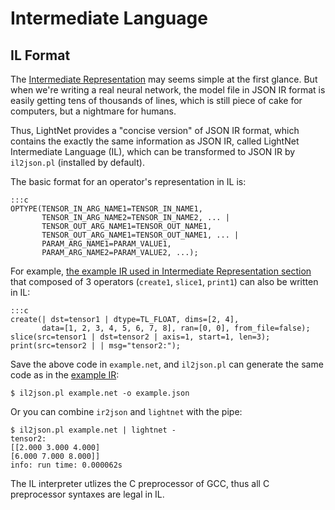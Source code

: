 # Intermediate Language

## IL Format

The [Intermediate Representation](Intermediate-Representation.md) may seems
simple at the first glance. But when we're writing a real neural network,
the model file in JSON IR format is easily getting tens of thousands of lines,
which is still piece of cake for computers, but a nightmare for humans.

Thus, LightNet provides a "concise version" of JSON IR format, which contains
the exactly the same information as JSON IR, called LightNet Intermediate
Language (IL), which can be transformed to JSON IR by `il2json.pl` (installed
by default).

The basic format for an operator's representation in IL is:

    :::c
    OPTYPE(TENSOR_IN_ARG_NAME1=TENSOR_IN_NAME1, 
           TENSOR_IN_ARG_NAME2=TENSOR_IN_NAME2, ... |
           TENSOR_OUT_ARG_NAME1=TENSOR_OUT_NAME1,
           TENSOR_OUT_ARG_NAME1=TENSOR_OUT_NAME1, ... |
           PARAM_ARG_NAME1=PARAM_VALUE1,
           PARAM_ARG_NAME2=PARAM_VALUE2, ...);
           
For example, [the example IR used in Intermediate Representation section](Intermediate-Representation.md#example)
that composed of 3 operators (`create1`, `slice1`, `print1`) can also be written
in IL:

    :::c
    create(| dst=tensor1 | dtype=TL_FLOAT, dims=[2, 4],
           data=[1, 2, 3, 4, 5, 6, 7, 8], ran=[0, 0], from_file=false);
    slice(src=tensor1 | dst=tensor2 | axis=1, start=1, len=3);
    print(src=tensor2 | | msg="tensor2:");
    
Save the above code in `example.net`, and `il2json.pl` can generate the same code
as in the [example IR](Intermediate-Representation.md#example):

    $ il2json.pl example.net -o example.json

Or you can combine `ir2json` and `lightnet` with the pipe:
    
    $ il2json.pl example.net | lightnet -
    tensor2:
    [[2.000 3.000 4.000]
    [6.000 7.000 8.000]]
    info: run time: 0.000062s

The IL interpreter utlizes the C preprocessor of GCC, thus all C preprocessor
syntaxes are legal in IL.
